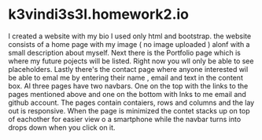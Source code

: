 # k3vindi3s3l.homework2.io
I created a website with my bio
I used only html and bootstrap.
the website consists of a home page with my image ( no image uploaded ) alonf with a small description about myself.
Next there is the Portfolio page which is where my future pojects will be listed. Right now you wll only be able to see placeholders.
Lastly there's the contact page where anyone interested wil be able to emal me by entering their name , email and text in the content box.
Al three pages have two navbars. One on the top with the links to the pages mentioned above and one on the bottom with lnks to me email and github account.
The pages contain contaiers, rows and columns and the lay out is responsive. 
When the page is minimized the contet stacks up on top of eachother for easier view o a smartphone while the navbar turns into drops down when you click on it. 
